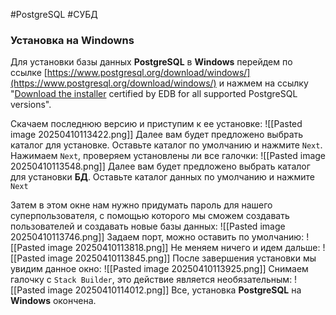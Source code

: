 #PostgreSQL #СУБД 

### Установка на Windowns
Для установки базы данных **PostgreSQL** в  **Windows** перейдем по ссылке [https://www.postgresql.org/download/windows/](https://www.postgresql.org/download/windows/) и нажмем  на ссылку "[Download the installer](https://www.enterprisedb.com/downloads/postgres-postgresql-downloads) certified by EDB for all supported PostgreSQL versions".

Скачаем последнюю версию и приступим к ее установке:
![[Pasted image 20250410113422.png]]
Далее вам будет предложено выбрать каталог для установке. Оставьте каталог по умолчанию и нажмите `Next`. Нажимаем `Next`, проверяем установлены ли все галочки:
![[Pasted image 20250410113548.png]]
Далее вам будет предложено выбрать каталог для установки **БД**. Оставьте каталог данных по умолчанию и нажмите `Next`

Затем в этом окне нам нужно придумать пароль для нашего суперпользователя, с помощью которого мы сможем создавать пользователей и создавать новые базы данных:
![[Pasted image 20250410113746.png]]
Задаем порт, можно оставить по умолчанию:
![[Pasted image 20250410113818.png]]
Не меняем ничего и идем дальше:
![[Pasted image 20250410113845.png]]
После завершения установки мы увидим данное окно:
![[Pasted image 20250410113925.png]]
Снимаем галочку с `Stack Builder`, это действие является необязательным:
![[Pasted image 20250410114012.png]]
Все, установка **PostgreSQL** на **Windows** окончена.
